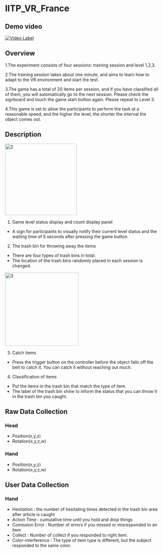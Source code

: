 # IITP_VR_France

## Demo video
[![Video Label](http://img.youtube.com/vi/59USvjy2toI/0.jpg)](https://youtu.be/59USvjy2toI)

## Overview

1.The experiment consists of four sessions: training session and level 1,2,3.

2.The training session takes about one minute, and aims to learn how to adapt to the VR environment and start the test.

3.The game has a total of 20 items per session, and if you have classified all of them, you will automatically go to the next session. Please check the signboard and touch the game start button again. Please repeat to Level 3.

4.This game is set to allow the participants to perform the task at a reasonable speed, and the higher the level, the shorter the interval the object comes out.


## Description


<img width="235" alt="2" src="https://user-images.githubusercontent.com/58596672/95021250-d86a8a80-06aa-11eb-9dee-54ab0ea71099.PNG">

1) Game level status display and count display panel
  - A sign for participants to visually notify their current level status and the waiting time of 5 seconds after pressing the game button.


2) The trash bin for throwing away the items
  - There are four types of trash bins in total.
  - The location of the trash bins randomly placed in each session is changed.


<img width="241" alt="3" src="https://user-images.githubusercontent.com/58596672/95021252-de606b80-06aa-11eb-9972-4ac9575a1771.PNG">

3) Catch items
  - Press the trigger button on the controller before the object falls off the belt to catch it. You can catch it without reaching out much.


4) Classification of items
  - Put the items in the trash bin that match the type of item.
  - The label of the trash bin shine to inform the status that you can throw it in the trash bin  you caught.

## Raw Data Collection

### Head
  - Position(x,y,z)
  - Rotation(x,y,z,w)

### Hand
  - Position(x,y,z)
  - Rotation(x,y,z,w)

## User Data Collection

### Hand
  - Hesitation : the number of hesitating times detected in the trash bin area after article is caught
  - Action Time : cumulative time until you hold and drop things
  - Comission Error : Number of errors if you missed or misresponded to an item
  - Collect : Number of collect if you responded to right item.
  - Color-interference : The type of item type is different, but the subject responded to the same color.
